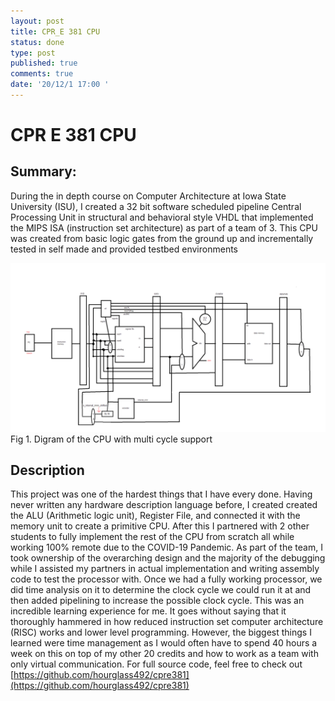 ```yaml
---
layout: post
title: CPR_E 381 CPU
status: done
type: post
published: true
comments: true
date: '20/12/1 17:00 '
---
```



# CPR E 381 CPU

## Summary:

During the in depth course on Computer Architecture at Iowa State University (ISU), I created a 32 bit software scheduled pipeline Central Processing Unit in structural and behavioral style VHDL that implemented the MIPS ISA (instruction set architecture) as part of a team of 3. This CPU was created from basic logic gates from the ground up and incrementally tested in self made and provided testbed environments


![Figure 1.](/_assets/MIPSpipelined.png)
Fig 1. Digram of the CPU with multi cycle support

## Description
This project was one of the hardest things that I have every done. Having never written any hardware description language before, I created created the ALU (Arithmetic logic unit), Register File, and connected it with the memory unit to create a primitive CPU. After this I partnered with 2 other students to fully implement the rest of the CPU from scratch all while working 100% remote due to the COVID-19 Pandemic. As part of the team, I took ownership of the overarching design and the majority of the debugging while I assisted my partners in actual implementation and writing assembly code to test the processor with. Once we had a fully working processor, we did time analysis on it to determine the clock cycle we could run it at and then added pipelining to increase the possible clock cycle.
This was an incredible learning experience for me. It goes without saying that it thoroughly hammered in how reduced instruction set computer architecture (RISC) works and lower level programming. However, the biggest things I learned were time management as I would often have to spend 40 hours a week on this on top of my other 20 credits and how to work as a team with only virtual communication.
For full source code, feel free to check out [https://github.com/hourglass492/cpre381](https://github.com/hourglass492/cpre381)
